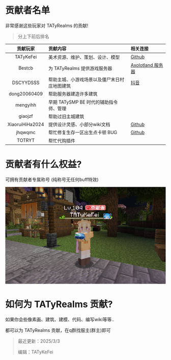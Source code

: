 # 贡献者名单

非常感谢这些玩家对 TATyRealms 的贡献!

> 分上下前后排名

<!--不要太长，否则整理起来会乱-->

| 贡献玩家              | 贡献内容                                         | 相关连接                                                                              |
| :---:                | :---                                             | :---                                                                                 |
| TATyKeFei            | 美术资源、维护、策划、设计、模型                    | [<span class="icon-github"></span> Github](https://github.com/TATyKeFei)             |
| Bestcb               | 为 TATyRealms 提供游戏服务器                       | [Axolotland 服务器](https://www.mcax.cn/)                                            |
| DSCYYDSSS            | 帮助主城、小游戏场景以及僵尸末日村庄地图建筑         | [<span class="icon-tiktok"></span>抖音](https://v.douyin.com/irXL9Pnt/)              |
| dong20060409         | 帮助服务器建造许多建筑                             |                                                                                      |
| mengyihh             | 早期 TATySMP BE 时代的辅助指令师、管理             |                                                                                      |
| giaojzf              | 帮助过旧主城建筑                                  |                                                                                      |
| XiaoruiHiHa2024      | 提供设计灵感、小部分wiki文档                       | [<span class="icon-github"></span> Github](https://github.com/Xrui875)               |
| jhqwqmc              | 帮忙修复生存一区出生点卡顿 BUG                     | [<span class="icon-github"></span> Github](https://github.com/jhqwqmc)               |
| TOTRYT               | 帮忙代购插件                                      |                                                                                      |

# 贡献者有什么权益?

可拥有贡献者专属称号 (纯称号无任何buff特效)

![](./contributeTitle.png)

# 如何为 TATyRealms 贡献?

如果你会些像素画、建筑、建模、代码、编写wiki等等..

都可以为 TATyRealms 贡献，在q群找服主(群主)即可

> 最近更新：2025/3/3
>
> 编辑：TATyKeFei